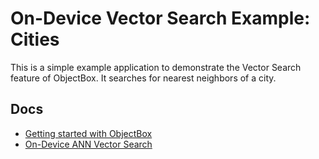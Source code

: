 # On-Device Vector Search Example: Cities

This is a simple example application to demonstrate the Vector Search feature of ObjectBox.
It searches for nearest neighbors of a city.

## Docs
- [Getting started with ObjectBox](https://docs.objectbox.io/getting-started)
- [On-Device ANN Vector Search](https://docs.objectbox.io/on-device-ann-vector-search)
